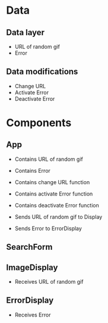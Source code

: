 # Data

## Data layer

- URL of random gif
- Error

## Data modifications

- Change URL
- Activate Error
- Deactivate Error

# Components

## App

- Contains URL of random gif
- Contains Error

- Contains change URL function
- Contains activate Error function
- Contains deactivate Error function

- Sends URL of random gif to Display
- Sends Error to ErrorDisplay

## SearchForm

## ImageDisplay

- Receives URL of random gif

## ErrorDisplay

- Receives Error

